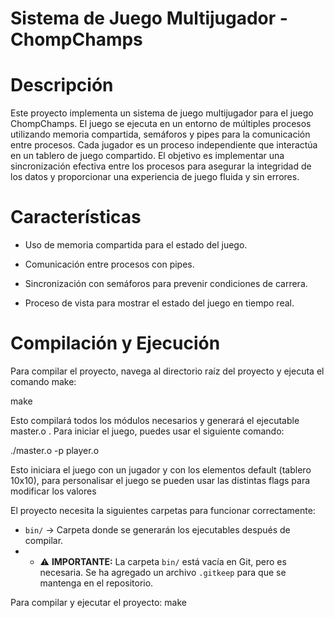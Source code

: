 # Sistema de Juego Multijugador - ChompChamps

# Descripción

Este proyecto implementa un sistema de juego multijugador para el juego ChompChamps. El juego se ejecuta en un entorno de múltiples procesos utilizando memoria compartida, semáforos y pipes para la comunicación entre procesos. Cada jugador es un proceso independiente que interactúa en un tablero de juego compartido. El objetivo es implementar una sincronización efectiva entre los procesos para asegurar la integridad de los datos y proporcionar una experiencia de juego fluida y sin errores.

# Características
- Uso de memoria compartida para el estado del juego.

- Comunicación entre procesos con pipes.

- Sincronización con semáforos para prevenir condiciones de carrera.

- Proceso de vista para mostrar el estado del juego en tiempo real.
  
# Compilación y Ejecución

Para compilar el proyecto, navega al directorio raíz del proyecto y ejecuta el comando make:

make

Esto compilará todos los módulos necesarios y generará el ejecutable master.o . Para iniciar el juego, puedes usar el siguiente comando:

./master.o  -p player.o

Esto iniciara el juego con un jugador y con los elementos default (tablero 10x10), para personalisar el juego se pueden usar las distintas flags para modificar los valores

El proyecto necesita la siguientes carpetas para funcionar correctamente:
- `bin/` → Carpeta donde se generarán los ejecutables después de compilar.
-   - ⚠ **IMPORTANTE:** La carpeta `bin/` está vacía en Git, pero es necesaria. Se ha agregado un archivo `.gitkeep` para que se mantenga en el repositorio.


Para compilar y ejecutar el proyecto:
make
